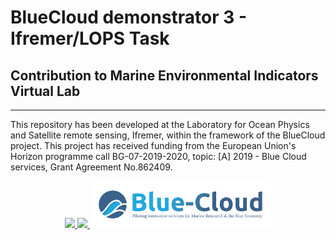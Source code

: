 # BlueCloud demonstrator 3 - Ifremer/LOPS Task
## Contribution to Marine Environmental Indicators Virtual Lab


***
This repository has been developed at the Laboratory for Ocean Physics and Satellite remote sensing, Ifremer, within the framework of the BlueCloud project. This project has received funding from the European Union's Horizon programme call BG-07-2019-2020, topic: [A] 2019 - Blue Cloud services, Grant Agreement No.862409.

<p align="center">
<a href="https://www.umr-lops.fr">
<img src="https://user-images.githubusercontent.com/59824937/146353157-b45e9943-9643-45d0-bab5-80c22fc2d889.jpg" height="75"/>
</a>
<a href="https://wwz.ifremer.fr">
<img src="https://user-images.githubusercontent.com/59824937/146353099-bcd2bd4e-d310-4807-aee2-9cf24075f0c3.jpg" height="75"/>
</a>
<a href="https://blue-cloud.d4science.org/web/marineenvironmentalindicators/">
<img src="https://github.com/euroargodev/euroargodev.github.io/raw/master/img/logo/logo_bluecloud.png" height="75"/>
</a>
</p>